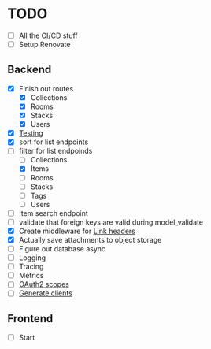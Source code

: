 # TODO

- [ ] All the CI/CD stuff
- [ ] Setup Renovate

## Backend

- [x] Finish out routes
  - [x] Collections
  - [x] Rooms
  - [x] Stacks
  - [x] Users
- [x] [Testing](https://fastapi.tiangolo.com/tutorial/testing/)
- [x] sort for list endpoints
- [ ] filter for list endpoinds
  - [ ] Collections
  - [x] Items
  - [ ] Rooms
  - [ ] Stacks
  - [ ] Tags
  - [ ] Users
- [ ] Item search endpoint
- [ ] validate that foreign keys are valid during model_validate
- [x] Create middleware for [Link headers](./backend/Link_Header.md)
- [x] Actually save attachments to object storage
- [ ] Figure out database async
- [ ] Logging
- [ ] Tracing
- [ ] Metrics
- [ ] [OAuth2 scopes](https://fastapi.tiangolo.com/advanced/security/oauth2-scopes/)
- [ ] [Generate clients](https://fastapi.tiangolo.com/advanced/generate-clients/)

## Frontend

- [ ] Start
